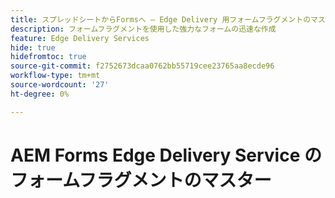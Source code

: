 ```yaml
---
title: スプレッドシートからFormsへ — Edge Delivery 用フォームフラグメントのマスターForms
description: フォームフラグメントを使用した強力なフォームの迅速な作成
feature: Edge Delivery Services
hide: true
hidefromtoc: true
source-git-commit: f2752673dcaa0762bb55719cee23765aa8ecde96
workflow-type: tm+mt
source-wordcount: '27'
ht-degree: 0%

---
```



# AEM Forms Edge Delivery Service のフォームフラグメントのマスター
